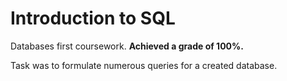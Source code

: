 # Introduction to SQL

Databases first coursework. **Achieved a grade of 100%.**

Task was to formulate numerous queries for a created database.
